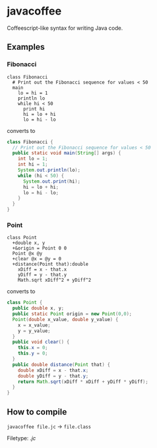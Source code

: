 javacoffee
==========

Coffeescript-like syntax for writing Java code.

## Examples

### Fibonacci

```jc
class Fibonacci
  # Print out the Fibonacci sequence for values < 50
  main
    lo = hi = 1
    println lo
    while hi < 50
      print hi
      hi = lo + hi
      lo = hi - lo
```

converts to

```java
class Fibonacci {
  // Print out the Fibonacci sequence for values < 50
  public static void main(String[] args) {
    int lo = 1;
    int hi = 1;
    System.out.println(lo);
    while (hi < 50) {
      System.out.print(hi);
      hi = lo + hi;
      lo = hi - lo;
    }
  }
}
```

### Point

```jc
class Point
  +double x, y
  +&origin = Point 0 0
  Point @x @y
  +clear @x = @y = 0
  +distance(Point that):double
    xDiff = x - that.x
    yDiff = y - that.y
    Math.sqrt xDiff^2 + yDiff^2
```

converts to 

```java
class Point {
  public double x, y; 
  public static Point origin = new Point(0,0); 
  Point(double x_value, double y_value) {
    x = x_value; 
    y = y_value; 
  }
  public void clear() {
    this.x = 0; 
    this.y = 0; 
  }
  public double distance(Point that) {
    double xDiff = x - that.x; 
    double yDiff = y - that.y; 
    return Math.sqrt(xDiff * xDiff + yDiff * yDiff);
  }
}
```

## How to compile

`javacoffee file.jc` -> `file.class`

Filetype: _.jc_
